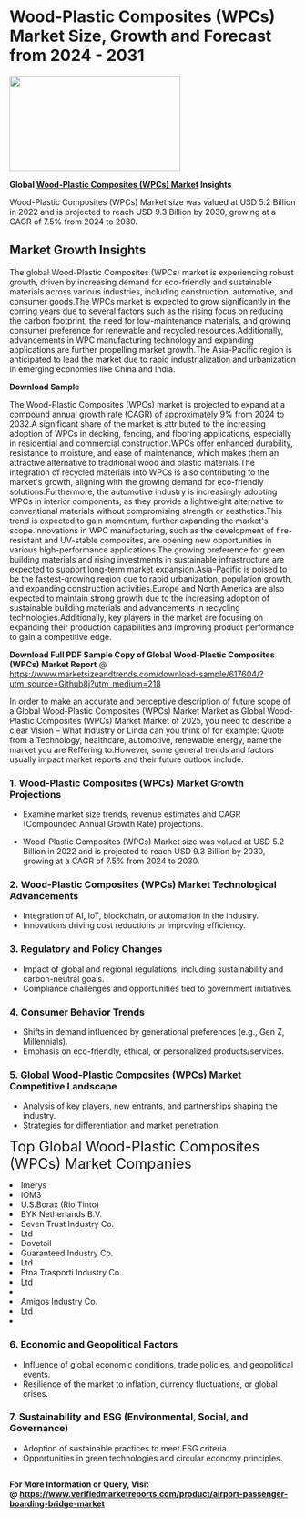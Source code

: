 <H1>Wood-Plastic Composites (WPCs) Market Size, Growth and Forecast from 2024 - 2031</H1><img class="aligncenter size-medium wp-image-584254" src="https://thirdeyenews.in/wp-content/uploads/2024/09/Global-Market-Research-300x168.jpeg" alt="" width="300" height="168" /><p><strong>Global&nbsp;<a href="https://www.marketsizeandtrends.com/download-sample/617604/?utm_source=Github8j?utm_medium=218">Wood-Plastic Composites (WPCs) Market</a> Insights</strong></p><p>Wood-Plastic Composites (WPCs) Market size was valued at USD 5.2 Billion in 2022 and is projected to reach USD 9.3 Billion by 2030, growing at a CAGR of 7.5% from 2024 to 2030.</p><p><h2>Market Growth Insights</h2> <p>The global Wood-Plastic Composites (WPCs) market is experiencing robust growth, driven by increasing demand for eco-friendly and sustainable materials across various industries, including construction, automotive, and consumer goods.The WPCs market is expected to grow significantly in the coming years due to several factors such as the rising focus on reducing the carbon footprint, the need for low-maintenance materials, and growing consumer preference for renewable and recycled resources.Additionally, advancements in WPC manufacturing technology and expanding applications are further propelling market growth.The Asia-Pacific region is anticipated to lead the market due to rapid industrialization and urbanization in emerging economies like China and India.</p> <p><strong>Download Sample</strong></p> <p>The Wood-Plastic Composites (WPCs) market is projected to expand at a compound annual growth rate (CAGR) of approximately 9% from 2024 to 2032.A significant share of the market is attributed to the increasing adoption of WPCs in decking, fencing, and flooring applications, especially in residential and commercial construction.WPCs offer enhanced durability, resistance to moisture, and ease of maintenance, which makes them an attractive alternative to traditional wood and plastic materials.The integration of recycled materials into WPCs is also contributing to the market's growth, aligning with the growing demand for eco-friendly solutions.Furthermore, the automotive industry is increasingly adopting WPCs in interior components, as they provide a lightweight alternative to conventional materials without compromising strength or aesthetics.This trend is expected to gain momentum, further expanding the market's scope.Innovations in WPC manufacturing, such as the development of fire-resistant and UV-stable composites, are opening new opportunities in various high-performance applications.The growing preference for green building materials and rising investments in sustainable infrastructure are expected to support long-term market expansion.Asia-Pacific is poised to be the fastest-growing region due to rapid urbanization, population growth, and expanding construction activities.Europe and North America are also expected to maintain strong growth due to the increasing adoption of sustainable building materials and advancements in recycling technologies.Additionally, key players in the market are focusing on expanding their production capabilities and improving product performance to gain a competitive edge.<p><span class=""><strong>Download Full PDF Sample Copy of Global Wood-Plastic Composites (WPCs) Market Report</strong> @ <a href="https://www.marketsizeandtrends.com/download-sample/617604/?utm_source=Github8j?utm_medium=218" target="_blank">https://www.marketsizeandtrends.com/download-sample/617604/?utm_source=Github8j?utm_medium=218</a></span></p><p>In order to make an accurate and perceptive description of future scope of a Global&nbsp;Wood-Plastic Composites (WPCs) Market Market as Global&nbsp;Wood-Plastic Composites (WPCs) Market Market of 2025, you need to describe a clear Vision &ndash; What Industry or Linda can you think of for example: Quote from a Technology, healthcare, automotive, renewable energy, name the market you are Reffering to.However, some general trends and factors usually impact market reports and their future outlook include:</p><h3>1.&nbsp;<strong>Wood-Plastic Composites (WPCs) Market Growth Projections</strong></h3><ul><li>Examine market size trends, revenue estimates and CAGR (Compounded Annual Growth Rate) projections.</li><li><p>Wood-Plastic Composites (WPCs) Market size was valued at USD 5.2 Billion in 2022 and is projected to reach USD 9.3 Billion by 2030, growing at a CAGR of 7.5% from 2024 to 2030.</p></li></ul><h3>2.&nbsp;<strong>Wood-Plastic Composites (WPCs) Market Technological Advancements</strong></h3><ul><li>Integration of AI, IoT, blockchain, or automation in the industry.</li><li>Innovations driving cost reductions or improving efficiency.</li></ul><h3>3.&nbsp;<strong>Regulatory and Policy Changes</strong></h3><ul><li>Impact of global and regional regulations, including sustainability and carbon-neutral goals.</li><li>Compliance challenges and opportunities tied to government initiatives.</li></ul><h3>4.&nbsp;<strong>Consumer Behavior Trends</strong></h3><ul><li>Shifts in demand influenced by generational preferences (e.g., Gen Z, Millennials).</li><li>Emphasis on eco-friendly, ethical, or personalized products/services.</li></ul><h3>5.&nbsp;<strong>Global Wood-Plastic Composites (WPCs) Market Competitive Landscape</strong></h3><ul><li>Analysis of key players, new entrants, and partnerships shaping the industry.</li><li>Strategies for differentiation and market penetration.</li></ul><p data-pm-slice="1 1 []"><span style="color: inherit; font-family: inherit; font-size: 25px;">Top Global Wood-Plastic Composites (WPCs) Market Companies</span></p><div class="" data-test-id=""><p><li>Imerys</li><li> IOM3</li><li> U.S.Borax (Rio Tinto)</li><li> BYK Netherlands B.V.</li><li> Seven Trust Industry Co.</li><li> Ltd</li><li> Dovetail</li><li> Guaranteed Industry Co.</li><li> Ltd</li><li> Etna Trasporti Industry Co.</li><li> Ltd</li><li></li><li> Amigos Industry Co.</li><li> Ltd</li><li></li></p></div><h3>6.&nbsp;<strong>Economic and Geopolitical Factors</strong></h3><ul><li>Influence of global economic conditions, trade policies, and geopolitical events.</li><li>Resilience of the market to inflation, currency fluctuations, or global crises.</li></ul><h3>7.&nbsp;<strong>Sustainability and ESG (Environmental, Social, and Governance)</strong></h3><ul><li>Adoption of sustainable practices to meet ESG criteria.</li><li>Opportunities in green technologies and circular economy principles.</li></ul><h2><strong style="font-size: 14px;">For More Information or Query, Visit @&nbsp;</strong><a style="background-color: #ffffff; font-size: 14px;" href="https://www.marketsizeandtrends.com/report/wood-plastic-composites-wpcs-market/" target="_blank">https://www.verifiedmarketreports.com/product/airport-passenger-boarding-bridge-market</a></h2>